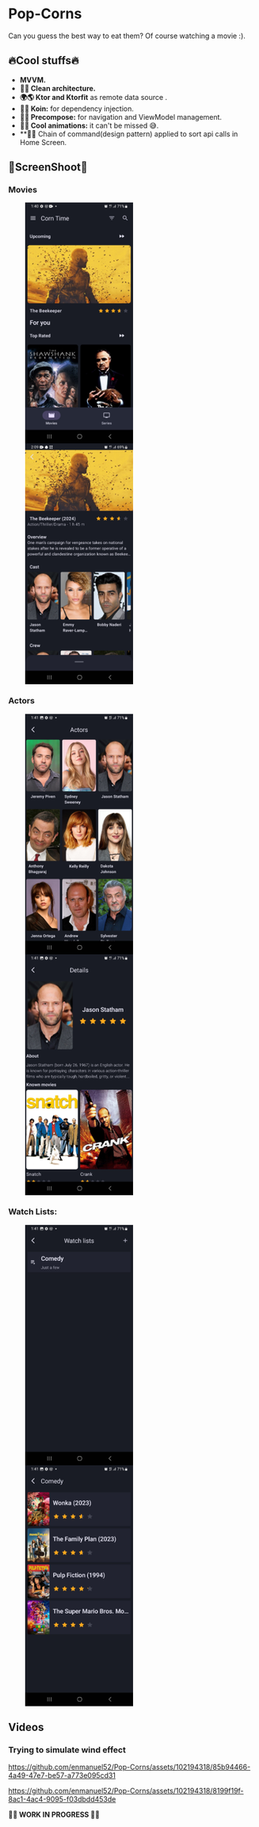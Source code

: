 # Pop-Corns
Can you guess the best way to eat them? Of course watching a movie :).


## 🔥Cool stuffs🔥

* **MVVM.**
* **🧹🧹  Clean architecture.**
* **🌍🌎  Ktor and Ktorfit** as remote data source .
* **💉💉  Koin:** for dependency injection.
* **🎨🎨  Precompose:** for navigation and ViewModel management.
* **🎉🎉  Cool animations:** it can't be missed 😅.
* **🔗🔗  Chain of command(design pattern) applied to sort api calls in Home Screen.

## 📸ScreenShoot📸

### Movies

<div style="margin: 10px;">
  <img src="https://github.com/enmanuel52/Pop-Corns/blob/main/app/src/main/res/drawable/home.jpg" style="display: flex; width: 45%; padding: 0% 5%;">
  <img src="https://github.com/enmanuel52/Pop-Corns/blob/main/app/src/main/res/drawable/movie_details.jpg" style="display: flex; width: 45%; padding: 0% 5%;">
</div>

### Actors

<div style="margin: 10px;">
  <img src="https://github.com/enmanuel52/Pop-Corns/blob/main/app/src/main/res/drawable/actors.jpg" style="display: flex; width: 45%; padding: 0% 5%;">
  <img src="https://github.com/enmanuel52/Pop-Corns/blob/main/app/src/main/res/drawable/actor_details.jpg" style="display: flex; width: 45%; padding: 0% 5%;">
</div>

### Watch Lists:

<div style="margin: 10px;">
  <img src="https://github.com/enmanuel52/Pop-Corns/blob/main/app/src/main/res/drawable/watch_list.jpg" style="display: flex; width: 45%; padding: 0% 5%;">
  <img src="https://github.com/enmanuel52/Pop-Corns/blob/main/app/src/main/res/drawable/list_details.jpg" style="display: flex; width: 45%; padding: 0% 5%;">
</div>


## Videos

### Trying to simulate wind effect



https://github.com/enmanuel52/Pop-Corns/assets/102194318/85b94466-4a49-47e7-be57-a773e095cd31



https://github.com/enmanuel52/Pop-Corns/assets/102194318/8199f19f-8ac1-4ac4-9095-f03dbdd453de



**🚧🚧 WORK IN PROGRESS 🚧🚧**
